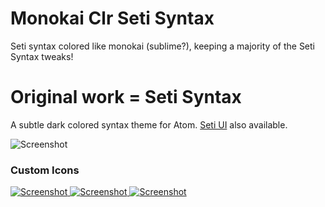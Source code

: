 # Monokai Clr Seti Syntax

Seti syntax colored like monokai (sublime?), keeping a majority of the Seti Syntax tweaks!

# Original work = Seti Syntax

A subtle dark colored syntax theme for Atom. [Seti UI](https://atom.io/themes/seti-ui) also available.

![Screenshot](https://github.com/jesseweed/seti-syntax/raw/master/screenshot.png)


### Custom Icons
[ ![Screenshot](https://github.com/jesseweed/seti-syntax/raw/master/_icons/circular/circular-128x128.png) ](_icons/circular/)
[ ![Screenshot](https://github.com/jesseweed/seti-syntax/raw/master/_icons/rounded/rounded-128x128.png) ](_icons/rounded/)
[ ![Screenshot](https://github.com/jesseweed/seti-syntax/raw/master/_icons/squared/squared-128x128.png) ](_icons/squared/)
